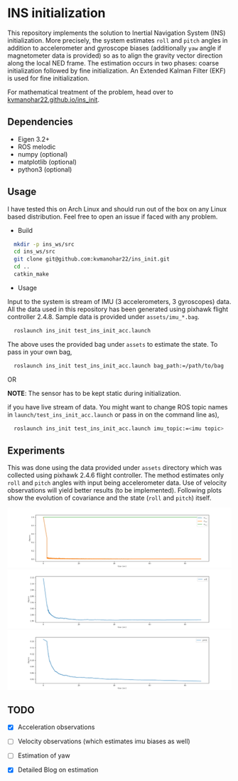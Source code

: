# INS initialization
This repository implements the solution to Inertial Navigation System (INS) initialization. More precisely, the system estimates `roll` and `pitch` angles in addition to accelerometer and gyroscope biases (additionally `yaw` angle if magnetometer data is provided) so as to align the gravity vector direction along the local NED frame. The estimation occurs in two phases: coarse initialization followed by fine initialization. An Extended Kalman Filter (EKF) is used for fine initialization.

For mathematical treatment of the problem, head over to [kvmanohar22.github.io/ins_init](kvmanohar22.github.io/ins_init).

## Dependencies
- Eigen 3.2+
- ROS melodic
- numpy (optional)
- matplotlib (optional)
- python3 (optional)

## Usage
I have tested this on Arch Linux and should run out of the box on any Linux based distribution. Feel free to open an issue if faced with any problem.

- Build

```bash
  mkdir -p ins_ws/src
  cd ins_ws/src 
  git clone git@github.com:kvmanohar22/ins_init.git
  cd ..
  catkin_make
```

- Usage

Input to the system is stream of IMU (3 accelerometers, 3 gyroscopes) data. All the data used in this repository has been generated using pixhawk flight controller 2.4.8. Sample data is provided under `assets/imu_*.bag`.

```bash
  roslaunch ins_init test_ins_init_acc.launch
```

The above uses the provided bag under `assets` to estimate the state. To pass in your own bag,

```bash
  roslaunch ins_init test_ins_init_acc.launch bag_path:=/path/to/bag
```
OR

**NOTE**: The sensor has to be kept static during initialization.

if you have live stream of data. You might want to change ROS topic names in `launch/test_ins_init_acc.launch` or pass in on the command line as),

```bash
  roslaunch ins_init test_ins_init_acc.launch imu_topic:=<imu topic>
```

## Experiments
This was done using the data provided under `assets` directory which was collected using pixhawk 2.4.6 flight controller. The method estimates only `roll` and `pitch` angles with input being accelerometer data. Use of velocity observations will yield better results (to be implemented). Following plots show the evolution of covariance and the state (`roll` and `pitch`) itself.

<div class="fig figcenter fighighlight">
  <img src="assets/imu_test_00_covariance.png">
</div>

<div class="fig figcenter fighighlight">
  <img src="assets/imu_test_00_roll.png">
</div>

<div class="fig figcenter fighighlight">
  <img src="assets/imu_test_00_pitch.png">
</div>

## TODO
- [x] Acceleration observations
- [ ] Velocity observations (which estimates imu biases as well)
- [ ] Estimation of yaw
- [x] Detailed Blog on estimation

